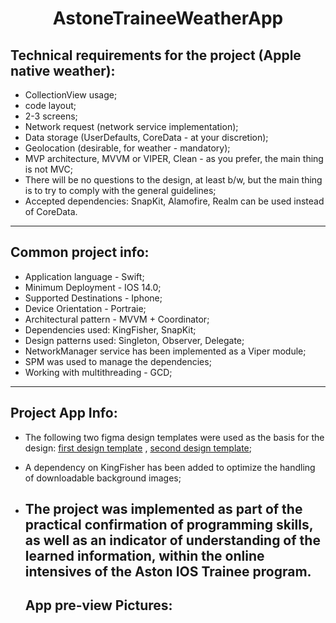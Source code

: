 <h1 align="center">AstoneTraineeWeatherApp

## Technical requirements for the project (Apple native weather):
- CollectionView usage;
- code layout;
- 2-3 screens;
- Network request (network service implementation);
- Data storage (UserDefaults, CoreData - at your discretion);
- Geolocation (desirable, for weather - mandatory);
- MVP architecture, MVVM or VIPER, Clean - as you prefer, the main thing is not MVC;
- There will be no questions to the design, at least b/w, but the main thing is to try to comply with the general guidelines;
- Accepted dependencies: SnapKit, Alamofire, Realm can be used instead of CoreData.
---

## Common project info:
- Application language - Swift;
- Minimum Deployment - IOS 14.0;
- Supported Destinations - Iphone;
- Device Orientation - Portraiе;
- Architectural pattern - MVVM + Coordinator;
- Dependencies used: KingFisher, SnapKit;
- Design patterns used: Singleton, Observer, Delegate;
- NetworkManager service has been implemented as a Viper module;
- SPM was used to manage the dependencies;
- Working with multithreading - GCD;
---

## Project App Info:
- The following two figma design templates were used as the basis for the design: [first design template](https://www.figma.com/file/JbzBmfzscmaqxhCaYmztz0/Weather-app-(Community)?type=design&node-id=1-18&mode=design&t=eHsBicRneEdUMgLu-0) , [second design template](https://www.figma.com/file/zNtOa4OkrV167tJRb9zFnh/weather-app-(Community)?type=design&node-id=5-64&mode=design&t=Mw4C2e9sDLw3fbs2-0);
- A dependency on KingFisher has been added to optimize the handling of downloadable background images;
- The project was implemented as part of the practical confirmation of programming skills, as well as an indicator of understanding of the learned information, within the online intensives of the Aston IOS Trainee program.
  ---

  ## App pre-view Pictures:
